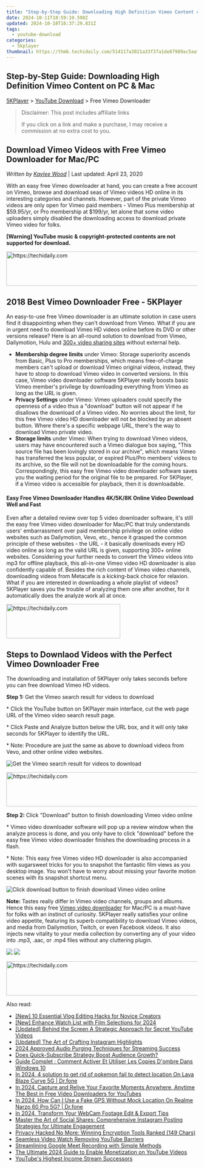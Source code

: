 ```yaml
---
title: "Step-by-Step Guide: Downloading High Definition Vimeo Content on PC & Mac"
date: 2024-10-11T18:59:19.598Z
updated: 2024-10-18T16:37:29.831Z
tags:
  - youtube-download
categories:
  - 5kplayer
thumbnail: https://thmb.techidaily.com/514117a3021a33f37a1de87989ac5aafb2c56d537f2dcd6dd1e7e40ca67a9fa0.jpg
---
```


## Step-by-Step Guide: Downloading High Definition Vimeo Content on PC & Mac

[5KPlayer](https://tools.techidaily.com/5kplayer/products/) \> [YouTube Download](https://tools.techidaily.com/5kplayer/youtube-download/) \> Free Vimeo Downloader

>  Disclaimer: This post includes affiliate links
>
>  If you click on a link and make a purchase, I may receive a commission at no extra cost to you.
>

## Download Vimeo Videos with Free Vimeo Downloader for Mac/PC

 _Written by [Kaylee Wood](https://www.quora.com/profile/Amanda-Hu-21)_ | Last updated: April 23, 2020 

With an easy free Vimeo downloader at hand, you can create a free account on Vimeo, browse and download seas of Vimeo videos HD online in its interesting categories and channels. However, part of the private Vimeo videos are only open for Vimeo paid members - Vimeo Plus membership at $59.95/yr, or Pro membership at $199/yr, let alone that some video uploaders simply disabled the downloading access to download private Vimeo video for folks.

**\[Warning\] YouTube music & copyright-protected contents are not supported for download.**

<!-- affiliate ads begin -->
<a href="https://laganoo.pxf.io/c/5597632/1657386/16446" target="_top" id="1657386">
  <img src="//a.impactradius-go.com/display-ad/16446-1657386" border="0" alt="https://techidaily.com" width="728" height="90"/>
</a>
<img height="0" width="0" src="https://laganoo.pxf.io/i/5597632/1657386/16446" style="position:absolute;visibility:hidden;" border="0" />
<!-- affiliate ads end -->

## 2018 Best Vimeo Downloader Free - 5KPlayer

An easy-to-use free Vimeo downloader is an ultimate solution in case users find it disappointing when they can't download from Vimeo. What if you are in urgent need to download Vimeo HD videos online before its DVD or other versions release? Here is an all-round solution to download from Vimeo, Dailymotion, Hulu and [300+ video sharing sites](https://tools.techidaily.com/5kplayer/youtube-download/) without external help.

* **Membership degree limits** under Vimeo: Storage superiority ascends from Basic, Plus to Pro memberships, which means free-of-charge members can't upload or download Vimeo original videos, instead, they have to stoop to download Vimeo video in converted versions. In this case, Vimeo video downloader software 5KPlayer really boosts basic Vimeo member's privilege by downloading everything from Vimeo as long as the URL is given.
* **Privacy Settings** under Vimeo: Vimeo uploaders could specify the openness of a video thus a "download" button will not appear if he disallows the download of a Vimeo video. No worries about the limit, for this free Vimeo video HD downloader will not be blocked by an absent button. Where there's a specific webpage URL, there's the way to download Vimeo private video.
* **Storage limits** under Vimeo: When trying to download Vimeo videos, users may have encountered such a Vimeo dialogue box saying, "This source file has been lovingly stored in our archive", which means Vimeo has transferred the less popular, or expired Plus/Pro members' videos to its archive, so the file will not be downloadable for the coming hours. Correspondingly, this easy free Vimeo video downloader software saves you the waiting period for the original file to be prepared. For 5KPlayer, if a Vimeo video is accessible for playback, then it is downloadable.
  
#### **Easy Free Vimeo Downloader Handles 4K/5K/8K Online Video Download Well and Fast**

Even after a detailed review over top 5 video downloader software, it's still the easy free Vimeo video downloader for Mac/PC that truly understands users' embarrassment over paid membership privilege on online video websites such as Dailymotion, Vevo, etc., hence it grasped the common principle of these websites - the URL - it basically downloads every HD video online as long as the valid URL is given, supporting 300+ online websites. Considering your further needs to convert the Vimeo videos into mp3 for offline playback, this all-in-one Vimeo video HD downloader is also confidently capable of. Besides the rich content of Vimeo video channels, downloading videos from Metacafe is a kicking-back choice for relaxion. What if you are interested in downloading a whole playlist of videos? 5KPlayer saves you the trouble of analyzing them one after another, for it automatically does the analyze work all at once.

<!-- affiliate ads begin -->
<a href="https://aligracehair.sjv.io/c/5597632/1885999/19272" target="_top" id="1885999">
  <img src="//a.impactradius-go.com/display-ad/19272-1885999" border="0" alt="https://techidaily.com" width="300" height="90"/>
</a>
<img height="0" width="0" src="https://aligracehair.sjv.io/i/5597632/1885999/19272" style="position:absolute;visibility:hidden;" border="0" />
<!-- affiliate ads end -->

## Steps to Downlaod Videos with the Perfect Vimeo Downloader Free

The downloading and installation of 5KPlayer only takes seconds before you can free download Vimeo HD videos.

**Step 1:** Get the Vimeo search result for videos to download

\* Click the YouTube button on 5KPlayer main interface, cut the web page URL of the Vimeo video search result page.

\* Click Paste and Analyze button below the URL box, and it will only take seconds for 5KPlayer to identify the URL.

\* Note: Procedure are just the same as above to download videos from Vevo, and other online video websites.

![Get the Vimeo search result for videos to download](https://www.5kplayer.com/youtube-download/img/5kplayer-vimeovideodownloader-yxt-031903.jpg) 

<!-- affiliate ads begin -->
<a href="https://appsumo.8odi.net/c/5597632/2037319/7443" target="_top" id="2037319">
  <img src="//a.impactradius-go.com/display-ad/7443-2037319" border="0" alt="https://techidaily.com" width="728" height="90"/>
</a>
<img height="0" width="0" src="https://appsumo.8odi.net/i/5597632/2037319/7443" style="position:absolute;visibility:hidden;" border="0" />
<!-- affiliate ads end -->

**Step 2:** Click "Download" button to finish downloading Vimeo video online

\* Vimeo video downloader software will pop up a review window when the analyze process is done, and you only have to click "download" before the easy free Vimeo video downloader finishes the downloading process in a flash.

\* Note: This easy free Vimeo video HD downloader is also accompanied with sugarsweet tricks for you to snapshot the fantastic film views as you desktop image. You won't have to worry about missing your favorite motion scenes with its snapshot shortcut menu.

![Click download button to finish download Vimeo video online](https://www.5kplayer.com/youtube-download/img/5kplayer-vimeovideodownloader-yxt-031901.png) 

**Note:** Tastes really differ in Vimeo video channels, groups and albums. Hence this easy free [Vimeo video downloader](https://tools.techidaily.com/5kplayer/youtube-download/) for Mac/PC is a must-have for folks with an instinct of curiosity. 5KPlayer really satisfies your online video appetite, featuring its superb compatibility to download Vimeo videos, and media from Dailymotion, Twitch, or even Facebook videos. It also injects new vitality to your media collection by converting any of your video into .mp3, .aac, or .mp4 files without any cluttering plugin.

[![](https://www.5kplayer.com/youtube-download/../button/freedownwhitewin.png)](https://tools.techidaily.com/5kplayer/products/) [![](https://www.5kplayer.com/youtube-download/../button/freedownbackmac.png)](https://tools.techidaily.com/5kplayer/products/)

<!-- affiliate ads begin -->
<a href="https://unicoeye.pxf.io/c/5597632/2134235/18498" target="_top" id="2134235">
  <img src="//a.impactradius-go.com/display-ad/18498-2134235" border="0" alt="https://techidaily.com" width="728" height="90"/>
</a>
<img height="0" width="0" src="https://unicoeye.pxf.io/i/5597632/2134235/18498" style="position:absolute;visibility:hidden;" border="0" />
<!-- affiliate ads end -->

<ins class="adsbygoogle"
     style="display:block"
     data-ad-format="autorelaxed"
     data-ad-client="ca-pub-7571918770474297"
     data-ad-slot="1223367746"></ins>

<ins class="adsbygoogle"
     style="display:block"
     data-ad-client="ca-pub-7571918770474297"
     data-ad-slot="8358498916"
     data-ad-format="auto"
     data-full-width-responsive="true"></ins>

<span class="atpl-alsoreadstyle">Also read:</span>
<div><ul>
<li><a href="https://youtube-video-recordings.techidaily.com/new-10-essential-vlog-editing-hacks-for-novice-creators/"><u>[New] 10 Essential Vlog Editing Hacks for Novice Creators</u></a></li>
<li><a href="https://fox-boxes.techidaily.com/new-enhance-watch-list-with-film-selections-for-2024/"><u>[New] Enhance Watch List with Film Selections for 2024</u></a></li>
<li><a href="https://youtube-video-recordings.techidaily.com/updated-behind-the-screen-a-strategic-approach-for-secret-youtube-videos/"><u>[Updated] Behind the Screen A Strategic Approach for Secret YouTube Videos</u></a></li>
<li><a href="https://instagram-videos.techidaily.com/updated-the-art-of-crafting-instagram-highlights/"><u>[Updated] The Art of Crafting Instagram Highlights</u></a></li>
<li><a href="https://youtube-video-recordings.techidaily.com/2024-approved-audio-purging-techniques-for-streaming-success/"><u>2024 Approved Audio Purging Techniques for Streaming Success</u></a></li>
<li><a href="https://youtube-video-recordings.techidaily.com/does-quick-subscribe-strategy-boost-audience-growth/"><u>Does Quick-Subscribe Strategy Boost Audience Growth?</u></a></li>
<li><a href="https://win-info.techidaily.com/guide-complet-comment-activer-et-utiliser-les-copies-dombre-dans-windows-10/"><u>Guide Complet : Comment Activer Et Utiliser Les Copies D'ombre Dans Windows 10</u></a></li>
<li><a href="https://android-pokemon-go.techidaily.com/in-2024-4-solution-to-get-rid-of-pokemon-fail-to-detect-location-on-lava-blaze-curve-5g-drfone-by-drfone-virtual-android/"><u>In 2024, 4 solution to get rid of pokemon fail to detect location On Lava Blaze Curve 5G | Dr.fone</u></a></li>
<li><a href="https://youtube-video-recordings.techidaily.com/in-2024-capture-and-relive-your-favorite-moments-anywhere-anytime-the-best-in-free-video-downloaders-for-youtubes/"><u>In 2024, Capture and Relive Your Favorite Moments Anywhere, Anytime The Best in Free Video Downloaders for YouTubes</u></a></li>
<li><a href="https://review-topics.techidaily.com/in-2024-how-can-i-use-a-fake-gps-without-mock-location-on-realme-narzo-60-pro-5g-drfone-by-drfone-virtual-android/"><u>In 2024, How Can I Use a Fake GPS Without Mock Location On Realme Narzo 60 Pro 5G? | Dr.fone</u></a></li>
<li><a href="https://on-screen-recording.techidaily.com/in-2024-transform-your-webcam-footage-edit-and-export-tips/"><u>In 2024, Transform Your WebCam Footage Edit & Export Tips</u></a></li>
<li><a href="https://os-tips.techidaily.com/master-the-art-of-social-shares-comprehensive-instagram-posting-strategies-for-ultimate-engagement/"><u>Master the Art of Social Shares: Comprehensive Instagram Posting Strategies for Ultimate Engagement</u></a></li>
<li><a href="https://win11.techidaily.com/privacy-hacked-no-more-winning-encryption-tools-ranked-149-chars/"><u>Privacy Hacked No More: Winning Encryption Tools Ranked (149 Chars)</u></a></li>
<li><a href="https://youtube-video-recordings.techidaily.com/seamless-video-watch-removing-youtube-barriers/"><u>Seamless Video Watch Removing YouTube Barriers</u></a></li>
<li><a href="https://screen-recording.techidaily.com/streamlining-google-meet-recording-with-simple-methods/"><u>Streamlining Google Meet Recording with Simple Methods</u></a></li>
<li><a href="https://youtube-video-recordings.techidaily.com/the-ultimate-2024-guide-to-enable-monetization-on-youtube-videos/"><u>The Ultimate 2024 Guide to Enable Monetization on YouTube Videos</u></a></li>
<li><a href="https://youtube-video-recordings.techidaily.com/youtubes-highest-income-stream-successors/"><u>YouTube's Highest Income Stream Successors</u></a></li>
</ul></div>

